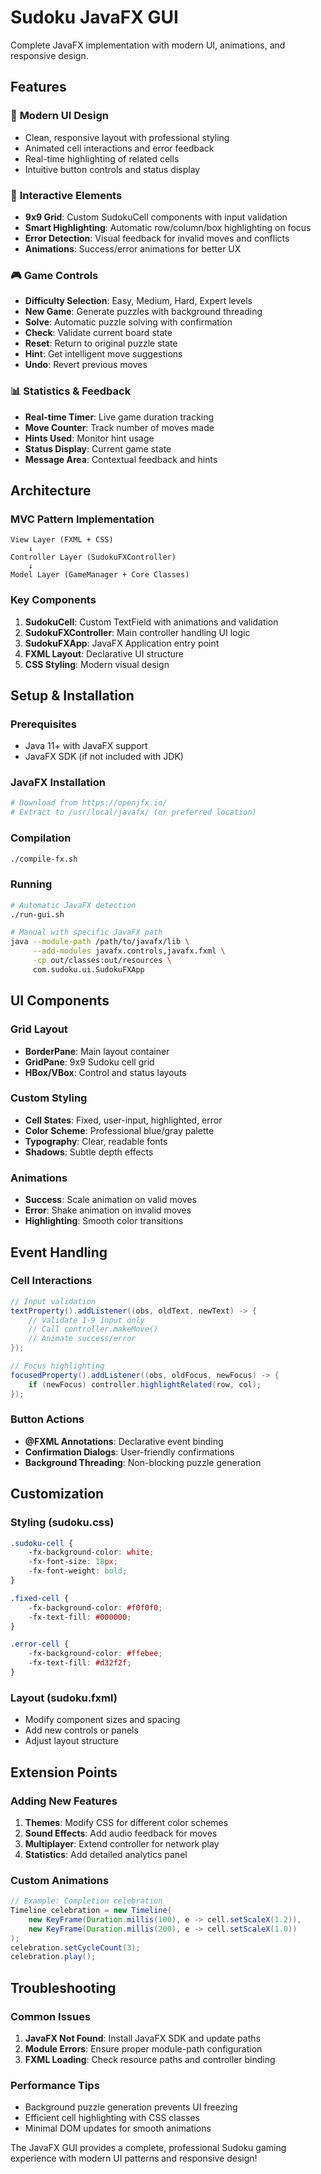 # Sudoku JavaFX GUI

Complete JavaFX implementation with modern UI, animations, and responsive design.

## Features

### 🎨 **Modern UI Design**
- Clean, responsive layout with professional styling
- Animated cell interactions and error feedback
- Real-time highlighting of related cells
- Intuitive button controls and status display

### 🎯 **Interactive Elements**
- **9x9 Grid**: Custom SudokuCell components with input validation
- **Smart Highlighting**: Automatic row/column/box highlighting on focus
- **Error Detection**: Visual feedback for invalid moves and conflicts
- **Animations**: Success/error animations for better UX

### 🎮 **Game Controls**
- **Difficulty Selection**: Easy, Medium, Hard, Expert levels
- **New Game**: Generate puzzles with background threading
- **Solve**: Automatic puzzle solving with confirmation
- **Check**: Validate current board state
- **Reset**: Return to original puzzle state
- **Hint**: Get intelligent move suggestions
- **Undo**: Revert previous moves

### 📊 **Statistics & Feedback**
- **Real-time Timer**: Live game duration tracking
- **Move Counter**: Track number of moves made
- **Hints Used**: Monitor hint usage
- **Status Display**: Current game state
- **Message Area**: Contextual feedback and hints

## Architecture

### **MVC Pattern Implementation**
```
View Layer (FXML + CSS)
    ↓
Controller Layer (SudokuFXController)
    ↓
Model Layer (GameManager + Core Classes)
```

### **Key Components**

1. **SudokuCell**: Custom TextField with animations and validation
2. **SudokuFXController**: Main controller handling UI logic
3. **SudokuFXApp**: JavaFX Application entry point
4. **FXML Layout**: Declarative UI structure
5. **CSS Styling**: Modern visual design

## Setup & Installation

### **Prerequisites**
- Java 11+ with JavaFX support
- JavaFX SDK (if not included with JDK)

### **JavaFX Installation**
```bash
# Download from https://openjfx.io/
# Extract to /usr/local/javafx/ (or preferred location)
```

### **Compilation**
```bash
./compile-fx.sh
```

### **Running**
```bash
# Automatic JavaFX detection
./run-gui.sh

# Manual with specific JavaFX path
java --module-path /path/to/javafx/lib \
     --add-modules javafx.controls,javafx.fxml \
     -cp out/classes:out/resources \
     com.sudoku.ui.SudokuFXApp
```

## UI Components

### **Grid Layout**
- **BorderPane**: Main layout container
- **GridPane**: 9x9 Sudoku cell grid
- **HBox/VBox**: Control and status layouts

### **Custom Styling**
- **Cell States**: Fixed, user-input, highlighted, error
- **Color Scheme**: Professional blue/gray palette
- **Typography**: Clear, readable fonts
- **Shadows**: Subtle depth effects

### **Animations**
- **Success**: Scale animation on valid moves
- **Error**: Shake animation on invalid moves
- **Highlighting**: Smooth color transitions

## Event Handling

### **Cell Interactions**
```java
// Input validation
textProperty().addListener((obs, oldText, newText) -> {
    // Validate 1-9 input only
    // Call controller.makeMove()
    // Animate success/error
});

// Focus highlighting
focusedProperty().addListener((obs, oldFocus, newFocus) -> {
    if (newFocus) controller.highlightRelated(row, col);
});
```

### **Button Actions**
- **@FXML Annotations**: Declarative event binding
- **Confirmation Dialogs**: User-friendly confirmations
- **Background Threading**: Non-blocking puzzle generation

## Customization

### **Styling (sudoku.css)**
```css
.sudoku-cell {
    -fx-background-color: white;
    -fx-font-size: 18px;
    -fx-font-weight: bold;
}

.fixed-cell {
    -fx-background-color: #f0f0f0;
    -fx-text-fill: #000000;
}

.error-cell {
    -fx-background-color: #ffebee;
    -fx-text-fill: #d32f2f;
}
```

### **Layout (sudoku.fxml)**
- Modify component sizes and spacing
- Add new controls or panels
- Adjust layout structure

## Extension Points

### **Adding New Features**
1. **Themes**: Modify CSS for different color schemes
2. **Sound Effects**: Add audio feedback for moves
3. **Multiplayer**: Extend controller for network play
4. **Statistics**: Add detailed analytics panel

### **Custom Animations**
```java
// Example: Completion celebration
Timeline celebration = new Timeline(
    new KeyFrame(Duration.millis(100), e -> cell.setScaleX(1.2)),
    new KeyFrame(Duration.millis(200), e -> cell.setScaleX(1.0))
);
celebration.setCycleCount(3);
celebration.play();
```

## Troubleshooting

### **Common Issues**
1. **JavaFX Not Found**: Install JavaFX SDK and update paths
2. **Module Errors**: Ensure proper module-path configuration
3. **FXML Loading**: Check resource paths and controller binding

### **Performance Tips**
- Background puzzle generation prevents UI freezing
- Efficient cell highlighting with CSS classes
- Minimal DOM updates for smooth animations

The JavaFX GUI provides a complete, professional Sudoku gaming experience with modern UI patterns and responsive design!